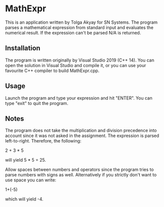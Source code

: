 # MathExpr
This is an application written by Tolga Akyay for SN Systems. The program
parses a mathematical expression from standard input and evaluates the
numerical result. If the expression can't be parsed N/A is returned.

## Installation
The program is written originally by Visual Studio 2019 (C++ 14).
You can open the solution in Visual Studio and compile it, or you
can use your favourite C++ compiler to build MathExpr.cpp.

## Usage
Launch the program and type your expression and hit "ENTER".
You can type "exit" to quit the program.

## Notes
The program does not take the multiplication and division precedence into account
since it was not asked in the assignment. The expression is parsed left-to-right.
Therefore, the following:

2 + 3 * 5

will yield 5 * 5 = 25.

Allow spaces between numbers and operators since the program tries to parse
numbers with signs as well. Alternatively if you strictly don't want to use
space you can write:

1+(-5)

which will yield -4.

